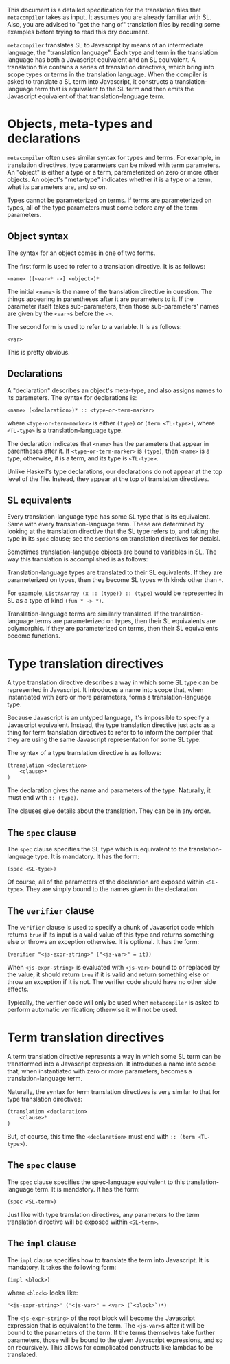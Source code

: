 This document is a detailed specification for the translation files that `metacompiler` takes as input. It assumes you are already familiar with SL. Also, you are advised to "get the hang of" translation files by reading some examples before trying to read this dry document.

`metacompiler` translates SL to Javascript by means of an intermediate language, the "translation language". Each type and term in the translation language has both a Javascript equivalent and an SL equivalent. A translation file contains a series of translation directives, which bring into scope types or terms in the translation language. When the compiler is asked to translate a SL term into Javascript, it constructs a translation-language term that is equivalent to the SL term and then emits the Javascript equivalent of that translation-language term.

# Objects, meta-types and declarations

`metacompiler` often uses similar syntax for types and terms. For example, in translation directives, type parameters can be mixed with term parameters. An "object" is either a type or a term, parameterized on zero or more other objects. An object's "meta-type" indicates whether it is a type or a term, what its parameters are, and so on.

Types cannot be parameterized on terms. If terms are parameterized on types, all of the type parameters must come before any of the term parameters.

## Object syntax

The syntax for an object comes in one of two forms.

The first form is used to refer to a translation directive. It is as follows:

```
<name> ([<var>* ->] <object>)*
```

The initial `<name>` is the name of the translation directive in question. The things appearing in parentheses after it are parameters to it. If the parameter itself takes sub-parameters, then those sub-parameters' names are given by the `<var>`s before the `->`.

The second form is used to refer to a variable. It is as follows:

```
<var>
```

This is pretty obvious.

## Declarations

A "declaration" describes an object's meta-type, and also assigns names to its parameters. The syntax for declarations is:

```
<name> (<declaration>)* :: <type-or-term-marker>
```

where `<type-or-term-marker>` is either `(type)` or `(term <TL-type>)`, where `<TL-type>` is a translation-language type.

The declaration indicates that `<name>` has the parameters that appear in parentheses after it. If `<type-or-term-marker>` is `(type)`, then `<name>` is a type; otherwise, it is a term, and its type is `<TL-type>`.

Unlike Haskell's type declarations, our declarations do not appear at the top level of the file. Instead, they appear at the top of translation directives.

## SL equivalents

Every translation-language type has some SL type that is its equivalent. Same with every translation-language term. These are determined by looking at the translation directive that the SL type refers to, and taking the type in its `spec` clause; see the sections on translation directives for detaisl.

Sometimes translation-language objects are bound to variables in SL. The way this translation is accomplished is as follows:

Translation-language types are translated to their SL equivalents. If they are parameterized on types, then they become SL types with kinds other than `*`.

For example, `ListAsArray (x :: (type)) :: (type)` would be represented in SL as a type of kind `(fun * -> *)`.

Translation-language terms are similarly translated. If the translation-language terms are parameterized on types, then their SL equivalents are polymorphic. If they are parameterized on terms, then their SL equivalents become functions.

# Type translation directives

A type translation directive describes a way in which some SL type can be represented in Javascript. It introduces a name into scope that, when instantiated with zero or more parameters, forms a translation-language type.

Because Javascript is an untyped language, it's impossible to specify a Javascript equivalent. Instead, the type translation directive just acts as a thing for term translation directives to refer to to inform the compiler that they are using the same Javascript representation for some SL type.

The syntax of a type translation directive is as follows:

```
(translation <declaration>
	<clause>*
)
```

The declaration gives the name and parameters of the type. Naturally, it must end with `:: (type)`.

The clauses give details about the translation. They can be in any order.

## The `spec` clause

The `spec` clause specifies the SL type which is equivalent to the translation-language type. It is mandatory. It has the form:

```
(spec <SL-type>)
```

Of course, all of the parameters of the declaration are exposed within `<SL-type>`. They are simply bound to the names given in the declaration.

## The `verifier` clause

The `verifier` clause is used to specify a chunk of Javascript code which returns `true` if its input is a valid value of this type and returns something else or throws an exception otherwise. It is optional. It has the form:

```
(verifier "<js-expr-string>" ("<js-var>" = it))
```

When `<js-expr-string>` is evaluated with `<js-var>` bound to or replaced by the value, it should return `true` if it is valid and return something else or throw an exception if it is not. The verifier code should have no other side effects.

Typically, the verifier code will only be used when `metacompiler` is asked to perform automatic verification; otherwise it will not be used.

# Term translation directives

A term translation directive represents a way in which some SL term can be transformed into a Javascript expression. It introduces a name into scope that, when instantiated with zero or more parameters, becomes a translation-language term.

Naturally, the syntax for term translation directives is very similar to that for type translation directives:

```
(translation <declaration>
	<clause>*
)
```

But, of course, this time the `<declaration>` must end with `:: (term <TL-type>)`.

## The `spec` clause

The `spec` clause specifies the spec-language equivalent to this translation-language term. It is mandatory. It has the form:

```
(spec <SL-term>)
```

Just like with type translation directives, any parameters to the term translation directive will be exposed within `<SL-term>`.

## The `impl` clause

The `impl` clause specifies how to translate the term into Javascript. It is mandatory. It takes the following form:

```
(impl <block>)
```

where `<block>` looks like:

```
"<js-expr-string>" ("<js-var>" = <var> (`<block>`)*)
```

The `<js-expr-string>` of the root block will become the Javascript expression that is equivalent to the term. The `<js-var>`s after it will be bound to the parameters of the term. If the terms themselves take further parameters, those will be bound to the given Javascript expressions, and so on recursively. This allows for complicated constructs like lambdas to be translated.


